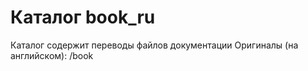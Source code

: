 Каталог book_ru
========================

Каталог содержит переводы файлов документации
Оригиналы (на английском): /book
